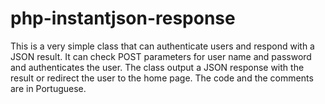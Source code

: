 # php-instantjson-response
This is a very simple class that can authenticate users and respond with a JSON result.  It can check POST parameters for user name and password and authenticates the user.  The class output a JSON response with the result or redirect the user to the home page.  The code and the comments are in Portuguese.
